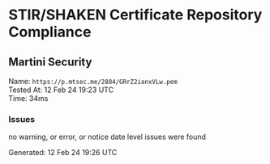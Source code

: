 # STIR/SHAKEN Certificate Repository Compliance

## Martini Security

Name: `https://p.mtsec.me/2884/GRrZ2ianxVLw.pem`\
Tested At: 12 Feb 24 19:23 UTC\
Time: 34ms

### Issues

no warning, or error, or notice date level issues were found

Generated: 12 Feb 24 19:26 UTC